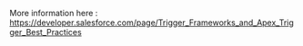 More information here : https://developer.salesforce.com/page/Trigger_Frameworks_and_Apex_Trigger_Best_Practices
